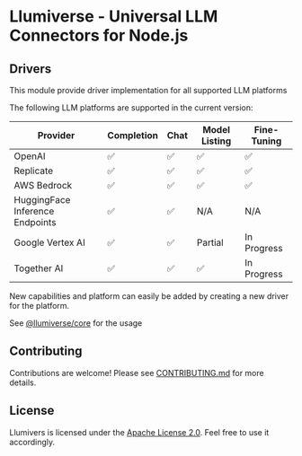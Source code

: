 # Llumiverse - Universal LLM Connectors for Node.js

## Drivers

This module provide driver implementation for all supported LLM platforms

The following LLM platforms are supported in the current version:


| Provider | Completion | Chat | Model Listing | Fine-Tuning |
| -------- | ---------- | ---- | ------------- | ----------- |
| OpenAI    | ✅        | ✅    | ✅            | ✅          |
| Replicate | ✅        | ✅    | ✅            | ✅          |
| AWS Bedrock | ✅      | ✅    | ✅            | ✅          |
| HuggingFace Inference Endpoints | ✅ | ✅ | N/A | N/A       |
| Google Vertex AI | ✅ | ✅ | Partial | In Progress |
| Together AI| ✅ | ✅ | ✅ | In Progress |

New capabilities and platform can easily be added by creating a new driver for the platform.

See [@llumiverse/core](https://github.com/llumiverse/llumiverse/blob/main/README.md) for the usage

## Contributing

Contributions are welcome!
Please see [CONTRIBUTING.md](https://github.com/llumiverse/llumiverse/blob/main/CONTRIBUTING.md) for more details.


## License

Llumivers is licensed under the [Apache License 2.0](https://www.apache.org/licenses/LICENSE-2.0). Feel free to use it accordingly.

